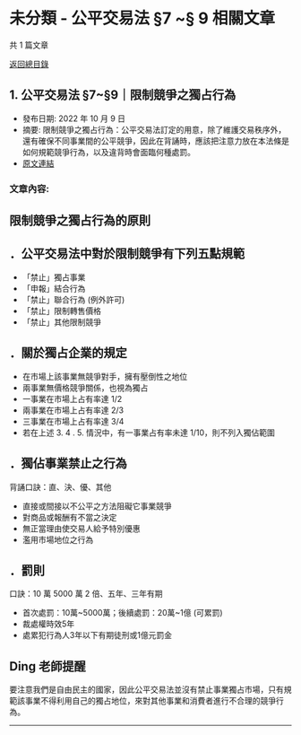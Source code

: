 # 未分類 - 公平交易法 §7 ~§ 9 相關文章

共 1 篇文章

[返回總目錄](00_總目錄.md)

## 1. 公平交易法 §7~§9｜限制競爭之獨占行為

- 發布日期: 2022 年 10 月 9 日
- 摘要: 限制競爭之獨占行為：公平交易法訂定的用意，除了維護交易秩序外，還有確保不同事業間的公平競爭，因此在背誦時，應該把注意力放在本法條是如何規範競爭行為，以及違背時會面臨何種處罰。
- [原文連結](https://www.jasper-realestate.com/%e9%99%90%e5%88%b6%e7%ab%b6%e7%88%ad%e4%b9%8b%e7%8d%a8%e5%8d%a0%e8%a1%8c%e7%82%ba/)

### 文章內容:

## 限制競爭之獨占行為的原則

## ．公平交易法中對於限制競爭有下列五點規範

- 「禁止」獨占事業
- 「申報」結合行為
- 「禁止」聯合行為 (例外許可)
- 「禁止」限制轉售價格
- 「禁止」其他限制競爭

## ．關於獨占企業的規定

- 在市場上該事業無競爭對手，擁有壓倒性之地位
- 兩事業無價格競爭關係，也視為獨占
- 一事業在市場上占有率達 1/2
- 兩事業在市場上占有率達 2/3
- 三事業在市場上占有率達 3/4
- 若在上述 3.  4 .  5. 情況中，有一事業占有率未達 1/10，則不列入獨佔範圍

## ．獨佔事業禁止之行為

背誦口訣：直、決、優、其他

- 直接或間接以不公平之方法阻礙它事業競爭
- 對商品或報酬有不當之決定
- 無正當理由使交易人給予特別優惠
- 濫用市場地位之行為

## ．罰則

口訣：10 萬 5000 萬 2 倍、五年、三年有期

- 首次處罰：10萬~5000萬；後續處罰：20萬~1億 (可累罰)
- 裁處權時效5年
- 處累犯行為人3年以下有期徒刑或1億元罰金

## Ding 老師提醒

要注意我們是自由民主的國家，因此公平交易法並沒有禁止事業獨占市場，只有規範該事業不得利用自己的獨占地位，來對其他事業和消費者進行不合理的競爭行為。

---

